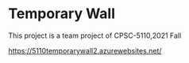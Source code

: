 # Temporary Wall

This project is a team project of CPSC-5110,2021 Fall

https://5110temporarywall2.azurewebsites.net/
